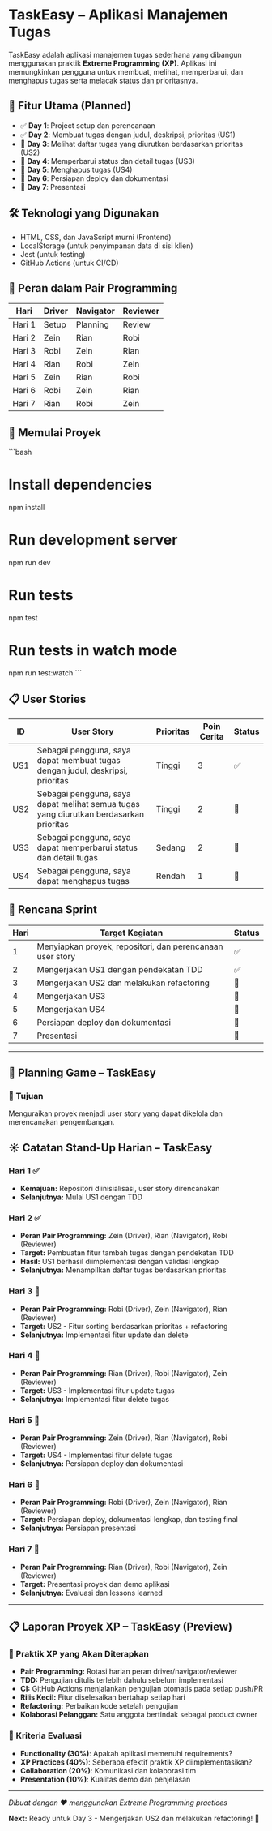 # TaskEasy – Aplikasi Manajemen Tugas

TaskEasy adalah aplikasi manajemen tugas sederhana yang dibangun menggunakan praktik **Extreme Programming (XP)**. Aplikasi ini memungkinkan pengguna untuk membuat, melihat, memperbarui, dan menghapus tugas serta melacak status dan prioritasnya.

## 🔧 Fitur Utama (Planned)

- ✅ **Day 1**: Project setup dan perencanaan
- ✅ **Day 2**: Membuat tugas dengan judul, deskripsi, prioritas (US1)
- 🔄 **Day 3**: Melihat daftar tugas yang diurutkan berdasarkan prioritas (US2)
- 🔄 **Day 4**: Memperbarui status dan detail tugas (US3)
- 🔄 **Day 5**: Menghapus tugas (US4)
- 🔄 **Day 6**: Persiapan deploy dan dokumentasi
- 🔄 **Day 7**: Presentasi

## 🛠️ Teknologi yang Digunakan

- HTML, CSS, dan JavaScript murni (Frontend)
- LocalStorage (untuk penyimpanan data di sisi klien)
- Jest (untuk testing)
- GitHub Actions (untuk CI/CD)

## 👥 Peran dalam Pair Programming

| Hari   | Driver | Navigator | Reviewer |
| ------ | ------ | --------- | -------- |
| Hari 1 | Setup  | Planning  | Review   |
| Hari 2 | Zein   | Rian      | Robi     |
| Hari 3 | Robi   | Zein      | Rian     |
| Hari 4 | Rian   | Robi      | Zein     |
| Hari 5 | Zein   | Rian      | Robi     |
| Hari 6 | Robi   | Zein      | Rian     |
| Hari 7 | Rian   | Robi      | Zein     |

## 🚀 Memulai Proyek

\`\`\`bash

# Install dependencies

npm install

# Run development server

npm run dev

# Run tests

npm test

# Run tests in watch mode

npm run test:watch
\`\`\`

## 📋 User Stories

| ID  | User Story                                                                            | Prioritas | Poin Cerita | Status |
| --- | ------------------------------------------------------------------------------------- | --------- | ----------- | ------ |
| US1 | Sebagai pengguna, saya dapat membuat tugas dengan judul, deskripsi, prioritas         | Tinggi    | 3           | ✅     |
| US2 | Sebagai pengguna, saya dapat melihat semua tugas yang diurutkan berdasarkan prioritas | Tinggi    | 2           | 🔄     |
| US3 | Sebagai pengguna, saya dapat memperbarui status dan detail tugas                      | Sedang    | 2           | 🔄     |
| US4 | Sebagai pengguna, saya dapat menghapus tugas                                          | Rendah    | 1           | 🔄     |

## 📆 Rencana Sprint

| Hari | Target Kegiatan                                           | Status |
| ---- | --------------------------------------------------------- | ------ |
| 1    | Menyiapkan proyek, repositori, dan perencanaan user story | ✅     |
| 2    | Mengerjakan US1 dengan pendekatan TDD                     | ✅     |
| 3    | Mengerjakan US2 dan melakukan refactoring                 | 🔄     |
| 4    | Mengerjakan US3                                           | 🔄     |
| 5    | Mengerjakan US4                                           | 🔄     |
| 6    | Persiapan deploy dan dokumentasi                          | 🔄     |
| 7    | Presentasi                                                | 🔄     |

---

## 🧠 Planning Game – TaskEasy

### 🎯 Tujuan

Menguraikan proyek menjadi user story yang dapat dikelola dan merencanakan pengembangan.

## ☀️ Catatan Stand-Up Harian – TaskEasy

### Hari 1 ✅

- **Kemajuan:** Repositori diinisialisasi, user story direncanakan
- **Selanjutnya:** Mulai US1 dengan TDD

### Hari 2 ✅

- **Peran Pair Programming:** Zein (Driver), Rian (Navigator), Robi (Reviewer)
- **Target:** Pembuatan fitur tambah tugas dengan pendekatan TDD
- **Hasil:** US1 berhasil diimplementasi dengan validasi lengkap
- **Selanjutnya:** Menampilkan daftar tugas berdasarkan prioritas

### Hari 3 🔄

- **Peran Pair Programming:** Robi (Driver), Zein (Navigator), Rian (Reviewer)
- **Target:** US2 - Fitur sorting berdasarkan prioritas + refactoring
- **Selanjutnya:** Implementasi fitur update dan delete

### Hari 4 🔄

- **Peran Pair Programming:** Rian (Driver), Robi (Navigator), Zein (Reviewer)
- **Target:** US3 - Implementasi fitur update tugas
- **Selanjutnya:** Implementasi fitur delete tugas

### Hari 5 🔄

- **Peran Pair Programming:** Zein (Driver), Rian (Navigator), Robi (Reviewer)
- **Target:** US4 - Implementasi fitur delete tugas
- **Selanjutnya:** Persiapan deploy dan dokumentasi

### Hari 6 🔄

- **Peran Pair Programming:** Robi (Driver), Zein (Navigator), Rian (Reviewer)
- **Target:** Persiapan deploy, dokumentasi lengkap, dan testing final
- **Selanjutnya:** Persiapan presentasi

### Hari 7 🔄

- **Peran Pair Programming:** Rian (Driver), Robi (Navigator), Zein (Reviewer)
- **Target:** Presentasi proyek dan demo aplikasi
- **Selanjutnya:** Evaluasi dan lessons learned

---

## 📋 Laporan Proyek XP – TaskEasy (Preview)

### 🔧 Praktik XP yang Akan Diterapkan

- **Pair Programming:** Rotasi harian peran driver/navigator/reviewer
- **TDD:** Pengujian ditulis terlebih dahulu sebelum implementasi
- **CI:** GitHub Actions menjalankan pengujian otomatis pada setiap push/PR
- **Rilis Kecil:** Fitur diselesaikan bertahap setiap hari
- **Refactoring:** Perbaikan kode setelah pengujian
- **Kolaborasi Pelanggan:** Satu anggota bertindak sebagai product owner

### 🎯 Kriteria Evaluasi

- **Functionality (30%)**: Apakah aplikasi memenuhi requirements?
- **XP Practices (40%)**: Seberapa efektif praktik XP diimplementasikan?
- **Collaboration (20%)**: Komunikasi dan kolaborasi tim
- **Presentation (10%)**: Kualitas demo dan penjelasan

---

_Dibuat dengan ❤️ menggunakan Extreme Programming practices_

**Next:** Ready untuk Day 3 - Mengerjakan US2 dan melakukan refactoring! 🚀
